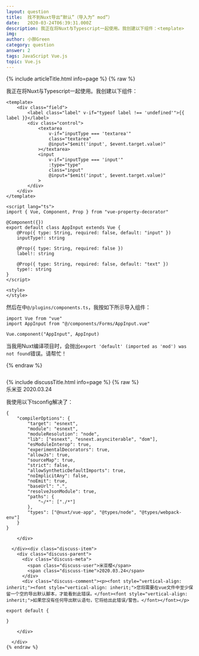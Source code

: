 ```yaml
---
layout: question
title:  找不到Nuxt导出“默认”（导入为“ mod”）
date:   2020-03-24T06:39:31.000Z
description: 我正在将Nuxt与Typescript一起使用。我创建以下组件：<template>    <div class="field">        ...
img: 
author: 小胖Green
category: question
answer: 2
tags: JavaScript Vue.js
topic: Vue.js
---
```

<div class="article-root">
  <div class="article">
    {% include articleTitle.html info=page %}
    {% raw %}
    <div class="article-content"><p><font style="vertical-align: inherit;"><font style="vertical-align: inherit;">我正在将Nuxt与Typescript一起使用。</font><font style="vertical-align: inherit;">我创建以下组件：</font></font></p>

<pre><code>&lt;template&gt;<font></font>
    &lt;div class="field"&gt;<font></font>
        &lt;label class="label" v-if="typeof label !== 'undefined'"&gt;{{ label }}&lt;/label&gt;<font></font>
        &lt;div class="control"&gt;<font></font>
            &lt;textarea<font></font>
                v-if="inputType === 'textarea'"<font></font>
                class="textarea"<font></font>
                @input="$emit('input', $event.target.value)"<font></font>
            &gt;&lt;/textarea&gt;<font></font>
            &lt;input<font></font>
                v-if="inputType === 'input'"<font></font>
                :type="type"<font></font>
                class="input"<font></font>
                @input="$emit('input', $event.target.value)"<font></font>
            &gt;<font></font>
        &lt;/div&gt;<font></font>
    &lt;/div&gt;<font></font>
&lt;/template&gt;<font></font>
<font></font>
&lt;script lang="ts"&gt;<font></font>
import { Vue, Component, Prop } from "vue-property-decorator"<font></font>
<font></font>
@Component({})<font></font>
export default class AppInput extends Vue {<font></font>
    @Prop({ type: String, required: false, default: "input" })<font></font>
    inputType!: string<font></font>
<font></font>
    @Prop({ type: String, required: false })<font></font>
    label!: string<font></font>
<font></font>
    @Prop({ type: String, required: false, default: "text" })<font></font>
    type!: string<font></font>
}<font></font>
&lt;/script&gt;<font></font>
<font></font>
&lt;style&gt;<font></font>
&lt;/style&gt;<font></font>
</code></pre>

<p><font style="vertical-align: inherit;"><font style="vertical-align: inherit;">然后在中</font></font><code>@/plugins/components.ts</code><font style="vertical-align: inherit;"><font style="vertical-align: inherit;">，我按如下所示导入组件：</font></font></p>

<pre><code>import Vue from "vue"<font></font>
import AppInput from "@/components/Forms/AppInput.vue"<font></font>
<font></font>
Vue.component("AppInput", AppInput)<font></font>
</code></pre>

<p><font style="vertical-align: inherit;"><font style="vertical-align: inherit;">当我用Nuxt编译项目时，会抛出</font></font><code>export 'default' (imported as 'mod') was not found</code><font style="vertical-align: inherit;"><font style="vertical-align: inherit;">错误。</font><font style="vertical-align: inherit;">请帮忙！</font></font></p></div>
    {% endraw %}
  </div>
  <p style="height: 0;width:0;overflow: hidden;"> 第3394篇《找不到Nuxt导出“默认”（导入为“ mod”）》来自Winter(https://github.com/aiyld/aiyld.github.io)的站点</p>
  <div class="discuss-wrapper">
    {% include discussTitle.html info=page %}
    {% raw %}
    <div class="discuss-item">
        <div class="discuss-parent">
          <div class="discuss-meta">
            <span class="discuss-user">乐米亚</span>
            <span class="discuss-time">2020.03.24</span>
          </div>
          <div class="discuss-comment"><p><font style="vertical-align: inherit;"><font style="vertical-align: inherit;">我使用以下tsconfig解决了：</font></font></p>

<pre><code>{<font></font>
    "compilerOptions": {<font></font>
        "target": "esnext",<font></font>
        "module": "esnext",<font></font>
        "moduleResolution": "node",<font></font>
        "lib": ["esnext", "esnext.asynciterable", "dom"],<font></font>
        "esModuleInterop": true,<font></font>
        "experimentalDecorators": true,<font></font>
        "allowJs": true,<font></font>
        "sourceMap": true,<font></font>
        "strict": false,<font></font>
        "allowSyntheticDefaultImports": true,<font></font>
        "noImplicitAny": false,<font></font>
        "noEmit": true,<font></font>
        "baseUrl": ".",<font></font>
        "resolveJsonModule": true,<font></font>
        "paths": {<font></font>
            "~/*": ["./*"]<font></font>
        },<font></font>
        "types": ["@nuxt/vue-app", "@types/node", "@types/webpack-env"]<font></font>
    }<font></font>
}<font></font>
</code></pre></div>
        </div>
        
      </div><div class="discuss-item">
        <div class="discuss-parent">
          <div class="discuss-meta">
            <span class="discuss-user">米亚樱</span>
            <span class="discuss-time">2020.03.24</span>
          </div>
          <div class="discuss-comment"><p><font style="vertical-align: inherit;"><font style="vertical-align: inherit;">您将需要在vue文件中至少保留一个空的导出默认脚本，才能看到此错误。</font><font style="vertical-align: inherit;">如果您没有任何导出默认语句，它将给出此错误/警告。</font></font></p>

<pre><code>export default {<font></font>
<font></font>
}<font></font>
</code></pre></div>
        </div>
        
      </div>
    {% endraw %}
  </div>
<div>

